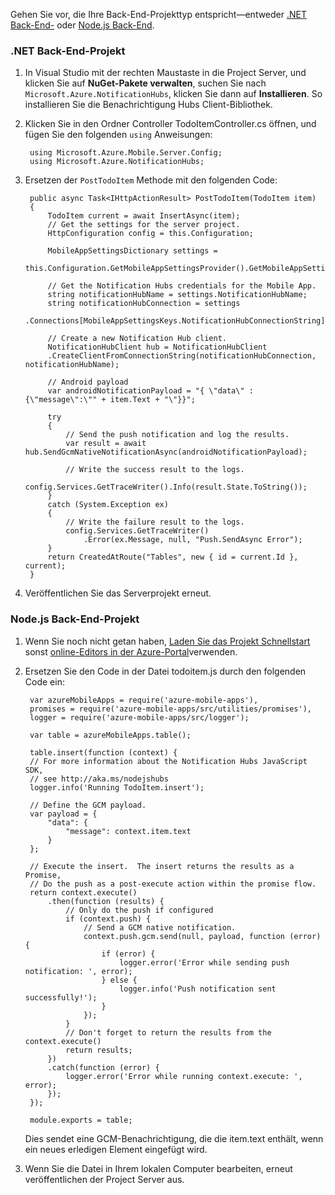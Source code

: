 Gehen Sie vor, die Ihre Back-End-Projekttyp entspricht&mdash;entweder [.NET Back-End-](#dotnet) oder [Node.js Back-End](#nodejs).

### <a name="a-namedotnetanet-backend-project"></a><a name="dotnet"></a>.NET Back-End-Projekt

1. In Visual Studio mit der rechten Maustaste in die Project Server, und klicken Sie auf **NuGet-Pakete verwalten**, suchen Sie nach `Microsoft.Azure.NotificationHubs`, klicken Sie dann auf **Installieren**. So installieren Sie die Benachrichtigung Hubs Client-Bibliothek.

2. Klicken Sie in den Ordner Controller TodoItemController.cs öffnen, und fügen Sie den folgenden `using` Anweisungen:

        using Microsoft.Azure.Mobile.Server.Config;
        using Microsoft.Azure.NotificationHubs;

3. Ersetzen der `PostTodoItem` Methode mit den folgenden Code:  

      
        public async Task<IHttpActionResult> PostTodoItem(TodoItem item)
        {
            TodoItem current = await InsertAsync(item);
            // Get the settings for the server project.
            HttpConfiguration config = this.Configuration;

            MobileAppSettingsDictionary settings = 
                this.Configuration.GetMobileAppSettingsProvider().GetMobileAppSettings();

            // Get the Notification Hubs credentials for the Mobile App.
            string notificationHubName = settings.NotificationHubName;
            string notificationHubConnection = settings
                .Connections[MobileAppSettingsKeys.NotificationHubConnectionString].ConnectionString;

            // Create a new Notification Hub client.
            NotificationHubClient hub = NotificationHubClient
            .CreateClientFromConnectionString(notificationHubConnection, notificationHubName);

            // Android payload
            var androidNotificationPayload = "{ \"data\" : {\"message\":\"" + item.Text + "\"}}";

            try
            {
                // Send the push notification and log the results.
                var result = await hub.SendGcmNativeNotificationAsync(androidNotificationPayload);

                // Write the success result to the logs.
                config.Services.GetTraceWriter().Info(result.State.ToString());
            }
            catch (System.Exception ex)
            {
                // Write the failure result to the logs.
                config.Services.GetTraceWriter()
                    .Error(ex.Message, null, "Push.SendAsync Error");
            }
            return CreatedAtRoute("Tables", new { id = current.Id }, current);
        }

4. Veröffentlichen Sie das Serverprojekt erneut.

### <a name="a-namenodejsanodejs-backend-project"></a><a name="nodejs"></a>Node.js Back-End-Projekt

1. Wenn Sie noch nicht getan haben, [Laden Sie das Projekt Schnellstart](app-service-mobile-node-backend-how-to-use-server-sdk.md#download-quickstart) sonst [online-Editors in der Azure-Portal](app-service-mobile-node-backend-how-to-use-server-sdk.md#online-editor)verwenden.
 
1. Ersetzen Sie den Code in der Datei todoitem.js durch den folgenden Code ein:

        var azureMobileApps = require('azure-mobile-apps'),
        promises = require('azure-mobile-apps/src/utilities/promises'),
        logger = require('azure-mobile-apps/src/logger');
        
        var table = azureMobileApps.table();
        
        table.insert(function (context) {
        // For more information about the Notification Hubs JavaScript SDK, 
        // see http://aka.ms/nodejshubs
        logger.info('Running TodoItem.insert');
        
        // Define the GCM payload.
        var payload = {
            "data": {
                "message": context.item.text
            }
        };   
        
        // Execute the insert.  The insert returns the results as a Promise,
        // Do the push as a post-execute action within the promise flow.
        return context.execute()
            .then(function (results) {
                // Only do the push if configured
                if (context.push) {
                    // Send a GCM native notification.
                    context.push.gcm.send(null, payload, function (error) {
                        if (error) {
                            logger.error('Error while sending push notification: ', error);
                        } else {
                            logger.info('Push notification sent successfully!');
                        }
                    });
                }
                // Don't forget to return the results from the context.execute()
                return results;
            })
            .catch(function (error) {
                logger.error('Error while running context.execute: ', error);
            });
        });
        
        module.exports = table;  

    Dies sendet eine GCM-Benachrichtigung, die die item.text enthält, wenn ein neues erledigen Element eingefügt wird. 

2. Wenn Sie die Datei in Ihrem lokalen Computer bearbeiten, erneut veröffentlichen der Project Server aus. 
